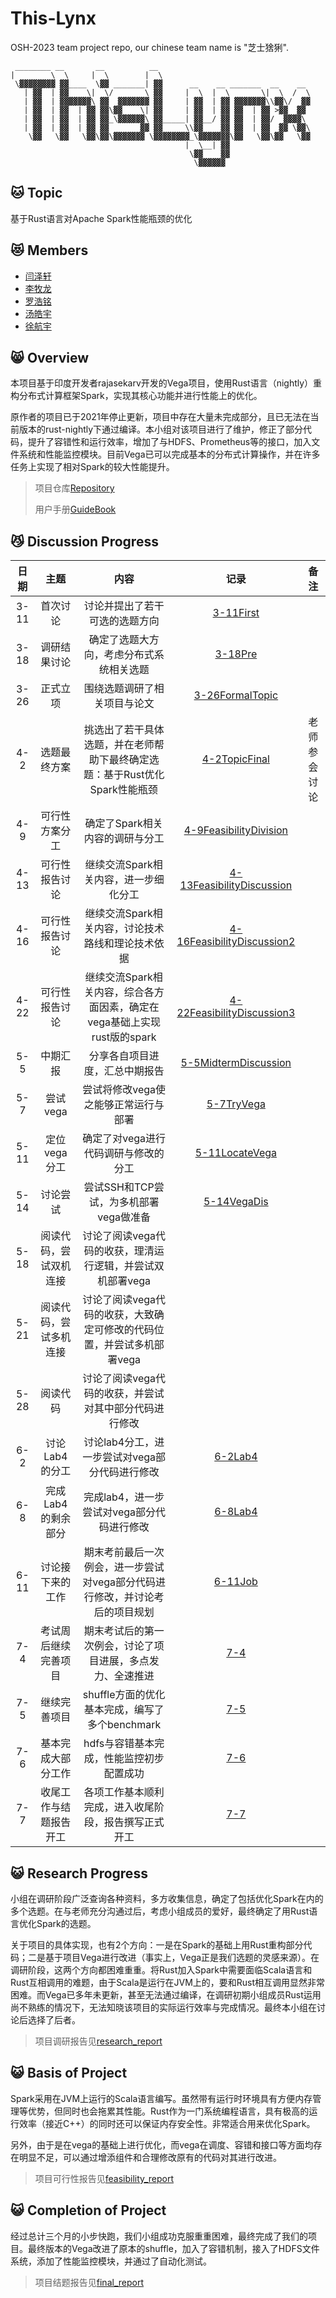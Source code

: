 # This-Lynx

OSH-2023 team project repo, our chinese team name is "芝士猞猁".

```
 ________ __       __          __                                  
|        \  \     |  \        |  \                                 
 \▓▓▓▓▓▓▓▓ ▓▓____  \▓▓ _______| ▓▓      __    __ _______  __    __ 
   | ▓▓  | ▓▓    \|  \/       \ ▓▓     |  \  |  \       \|  \  /  \
   | ▓▓  | ▓▓▓▓▓▓▓\ ▓▓  ▓▓▓▓▓▓▓ ▓▓     | ▓▓  | ▓▓ ▓▓▓▓▓▓▓\\▓▓\/  ▓▓
   | ▓▓  | ▓▓  | ▓▓ ▓▓\▓▓    \| ▓▓     | ▓▓  | ▓▓ ▓▓  | ▓▓ >▓▓  ▓▓ 
   | ▓▓  | ▓▓  | ▓▓ ▓▓_\▓▓▓▓▓▓\ ▓▓_____| ▓▓__/ ▓▓ ▓▓  | ▓▓/  ▓▓▓▓\ 
   | ▓▓  | ▓▓  | ▓▓ ▓▓       ▓▓ ▓▓     \\▓▓    ▓▓ ▓▓  | ▓▓  ▓▓ \▓▓\
    \▓▓   \▓▓   \▓▓\▓▓\▓▓▓▓▓▓▓ \▓▓▓▓▓▓▓▓_\▓▓▓▓▓▓▓\▓▓   \▓▓\▓▓   \▓▓
                                       |  \__| ▓▓                  
                                        \▓▓    ▓▓                  
                                         \▓▓▓▓▓▓                   
```

## :cat: Topic

基于Rust语言对Apache Spark性能瓶颈的优化

## :heart_eyes_cat: Members

- [闫泽轩](https://github.com/yuriYanZeXuan)
- [李牧龙](https://github.com/NanqiOP)
- [罗浩铭](https://github.com/4332001876)
- [汤皓宇](https://github.com/himalalps)
- [徐航宇](https://github.com/XhyDds)

## :smile_cat: Overview

本项目基于印度开发者rajasekarv开发的Vega项目，使用Rust语言（nightly）重构分布式计算框架Spark，实现其核心功能并进行性能上的优化。

原作者的项目已于2021年停止更新，项目中存在大量未完成部分，且已无法在当前版本的rust-nightly下通过编译。本小组对该项目进行了维护，修正了部分代码，提升了容错性和运行效率，增加了与HDFS、Prometheus等的接口，加入文件系统和性能监控模块。目前Vega已可以完成基本的分布式计算操作，并在许多任务上实现了相对Spark的较大性能提升。

>  项目仓库[Repository](https://github.com/XhyDds/vega)
> 
>  用户手册[GuideBook](https://xhydds.github.io/vega/)

## :smirk_cat: Discussion Progress

| 日期  |          主题          |                                     内容                                     |                                  记录                                  |     备注     |
| :---: | :--------------------: | :--------------------------------------------------------------------------: | :--------------------------------------------------------------------: | :----------: |
| 3-11  |        首次讨论        |                        讨论并提出了若干可选的选题方向                        |              [3-11First](./docs/discussion/3-11First.md)               |              |
| 3-18  |      调研结果讨论      |                   确定了选题大方向，考虑分布式系统相关选题                   |                [3-18Pre](./docs/discussion/3-18Pre.md)                 |              |
| 3-26  |        正式立项        |                         围绕选题调研了相关项目与论文                         |        [3-26FormalTopic](./docs/discussion/3-26FormalTopic.md)         |              |
|  4-2  |      选题最终方案      | 挑选出了若干具体选题，并在老师帮助下最终确定选题：基于Rust优化Spark性能瓶颈  |          [4-2TopicFinal](./docs/discussion/4-2TopicFinal.md)           | 老师参会讨论 |
|  4-9  |     可行性方案分工     |                       确定了Spark相关内容的调研与分工                        | [4-9FeasibilityDivision](./docs/discussion/4-9FeasibilityDivision.md)  |              |
| 4-13  |     可行性报告讨论     |                    继续交流Spark相关内容，进一步细化分工                     | [4-13FeasibilityDiscussion](./docs/discussion/4-13FeasibilityDis2.md)  |              |
| 4-16  |     可行性报告讨论     |              继续交流Spark相关内容，讨论技术路线和理论技术依据               | [4-16FeasibilityDiscussion2](./docs/discussion/4-16FeasibilityDis3.md) |              |
| 4-22  |     可行性报告讨论     |   继续交流Spark相关内容，综合各方面因素，确定在vega基础上实现rust版的spark   | [4-22FeasibilityDiscussion3](./docs/discussion/4-22FeasibilityDis4.md) |              |
|  5-5  |        中期汇报        |                        分享各自项目进度，汇总中期报告                        |        [5-5MidtermDiscussion](./docs/discussion/5-5Midterm.md)         |              |
|  5-7  |        尝试vega        |                     尝试将修改vega使之能够正常运行与部署                     |             [5-7TryVega](./docs/discussion/5-7TryVega.md)              |              |
| 5-11  |      定位vega分工      |                     确定了对vega进行代码调研与修改的分工                     |         [5-11LocateVega](./docs/discussion/5-11LocateVega.md)          |              |
| 5-14  |        讨论尝试        |                    尝试SSH和TCP尝试，为多机部署vega做准备                    |         [5-14VegaDis](./docs/discussion/5-14VegaDiscussion.md)         |              |
| 5-18  | 阅读代码，尝试双机连接 |          讨论了阅读vega代码的收获，理清运行逻辑，并尝试双机部署vega          |                                                                        |              |
| 5-21  | 阅读代码，尝试多机连接 |    讨论了阅读vega代码的收获，大致确定可修改的代码位置，并尝试多机部署vega    |                                                                        |              |
| 5-28  |        阅读代码        |            讨论了阅读vega代码的收获，并尝试对其中部分代码进行修改            |                                                                        |              |
|  6-2  |     讨论Lab4的分工     |                讨论lab4分工，进一步尝试对vega部分代码进行修改                |                [6-2Lab4](./docs/discussion/6-2Lab4.md)                 |              |
|  6-8  |   完成Lab4的剩余部分   |                  完成lab4，进一步尝试对vega部分代码进行修改                  |                [6-8Lab4](./docs/discussion/6-8Lab4.md)                 |              |
| 6-11  |    讨论接下来的工作    | 期末考前最后一次例会，进一步尝试对vega部分代码进行修改，并讨论考后的项目规划 |                [6-11Job](./docs/discussion/6-11Job.md)                 |              |
|  7-4  |  考试周后继续完善项目  |          期末考试后的第一次例会，讨论了项目进展，多点发力、全速推进          |                    [7-4](./docs/discussion/7-4.md)                     |              |
|  7-5  |      继续完善项目      |                shuffle方面的优化基本完成，编写了多个benchmark                |                    [7-5](./docs/discussion/7-5.md)                     |              |
|  7-6  |   基本完成大部分工作   |                   hdfs与容错基本完成，性能监控初步配置成功                   |                    [7-6](./docs/discussion/7-6.md)                     |              |
|  7-7  | 收尾工作与结题报告开工 |             各项工作基本顺利完成，进入收尾阶段，报告撰写正式开工             |                    [7-7](./docs/discussion/7-7.md)                     |              |

## :smiley_cat: Research Progress

小组在调研阶段广泛查询各种资料，多方收集信息，确定了包括优化Spark在内的多个选题。在与老师充分沟通过后，考虑小组成员的爱好，最终确定了用Rust语言优化Spark的选题。

关于项目的具体实现，也有2个方向：一是在Spark的基础上用Rust重构部分代码；二是基于项目Vega进行改进（事实上，Vega正是我们选题的灵感来源）。在调研阶段，这两个方向都困难重重。将Rust加入Spark中需要面临Scala语言和Rust互相调用的难题，由于Scala是运行在JVM上的，要和Rust相互调用显然非常困难。而Vega已多年未更新，甚至无法通过编译，在调研初期小组成员Rust运用尚不熟练的情况下，无法知晓该项目的实际运行效率与完成情况。最终本小组在讨论后选择了后者。

>  项目调研报告见[research_report](./docs/research_report/ResearchReport.md)

## :smiley_cat: Basis of Project

Spark采用在JVM上运行的Scala语言编写。虽然带有运行时环境具有方便内存管理等优势，但同时也会拖累其性能。Rust作为一门系统编程语言，具有极高的运行效率（接近C++）的同时还可以保证内存安全性。非常适合用来优化Spark。

另外，由于是在vega的基础上进行优化，而vega在调度、容错和接口等方面均存在明显不足，可以通过增添组件和合理修改原有的代码对其进行改进。

>  项目可行性报告见[feasibility_report](./docs/feasibility_report/FeasibilityReport.md)

## :smiley_cat: Completion of Project

经过总计三个月的小步快跑，我们小组成功克服重重困难，最终完成了我们的项目。最终版本的Vega改进了原本的shuffle，加入了容错机制，接入了HDFS文件系统，添加了性能监控模块，并通过了自动化测试。

> 项目结题报告见[final_report](./docs/final_report/final_report.md)

